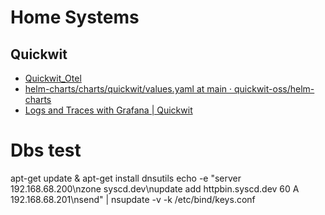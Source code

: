 # Home Systems


## Quickwit

- [Quickwit\_Otel](https://capten.ai/learning-center/5-learn-devops/quickwit/quickwit_with_otel/)
- [helm-charts/charts/quickwit/values.yaml at main · quickwit-oss/helm-charts](https://github.com/quickwit-oss/helm-charts/blob/main/charts/quickwit/values.yaml)
- [Logs and Traces with Grafana | Quickwit](https://quickwit.io/docs/get-started/tutorials/trace-analytics-with-grafana)



# Dbs test

apt-get update & apt-get install dnsutils
echo -e "server 192.168.68.200\nzone syscd.dev\nupdate add httpbin.syscd.dev 60 A 192.168.68.201\nsend" | nsupdate -v -k /etc/bind/keys.conf